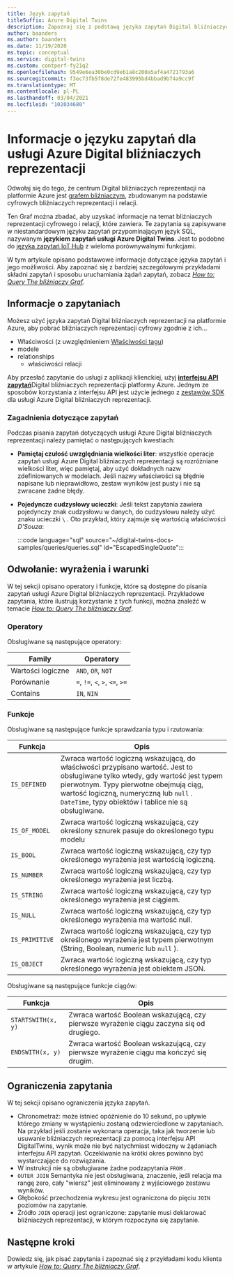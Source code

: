 ```yaml
---
title: Język zapytań
titleSuffix: Azure Digital Twins
description: Zapoznaj się z podstawą języka zapytań Digital bliźniaczych reprezentacji na platformie Azure.
author: baanders
ms.author: baanders
ms.date: 11/19/2020
ms.topic: conceptual
ms.service: digital-twins
ms.custom: contperf-fy21q2
ms.openlocfilehash: 9549e6ea30be0cd9eb1a8c200a5af4a4721793a6
ms.sourcegitcommit: f3ec73fb5f8de72fe483995bd4bbad9b74a9cc9f
ms.translationtype: MT
ms.contentlocale: pl-PL
ms.lasthandoff: 03/04/2021
ms.locfileid: "102034680"
---
```

# <a name="about-the-query-language-for-azure-digital-twins"></a>Informacje o języku zapytań dla usługi Azure Digital bliźniaczych reprezentacji

Odwołaj się do tego, że centrum Digital bliźniaczych reprezentacji na platformie Azure jest [grafem bliźniaczym](concepts-twins-graph.md), zbudowanym na podstawie cyfrowych bliźniaczych reprezentacji i relacji. 

Ten Graf można zbadać, aby uzyskać informacje na temat bliźniaczych reprezentacji cyfrowego i relacji, które zawiera. Te zapytania są zapisywane w niestandardowym języku zapytań przypominającym język SQL, nazywanym **językiem zapytań usługi Azure Digital Twins**. Jest to podobne do [języka zapytań IoT Hub](../iot-hub/iot-hub-devguide-query-language.md) z wieloma porównywalnymi funkcjami.

W tym artykule opisano podstawowe informacje dotyczące języka zapytań i jego możliwości. Aby zapoznać się z bardziej szczegółowymi przykładami składni zapytań i sposobu uruchamiania żądań zapytań, zobacz [*How to: Query The bliźniaczy Graf*](how-to-query-graph.md).

## <a name="about-the-queries"></a>Informacje o zapytaniach

Możesz użyć języka zapytań Digital bliźniaczych reprezentacji na platformie Azure, aby pobrać bliźniaczych reprezentacji cyfrowy zgodnie z ich...
* Właściwości (z uwzględnieniem [Właściwości tagu](how-to-use-tags.md))
* modele
* relationships
  - właściwości relacji

Aby przesłać zapytanie do usługi z aplikacji klienckiej, użyj [**interfejsu API zapytań**](/rest/api/digital-twins/dataplane/query)Digital bliźniaczych reprezentacji platformy Azure. Jednym ze sposobów korzystania z interfejsu API jest użycie jednego z [zestawów SDK](how-to-use-apis-sdks.md#overview-data-plane-apis) dla usługi Azure Digital bliźniaczych reprezentacji.

### <a name="considerations-for-querying"></a>Zagadnienia dotyczące zapytań

Podczas pisania zapytań dotyczących usługi Azure Digital bliźniaczych reprezentacji należy pamiętać o następujących kwestiach:
* **Pamiętaj czułość uwzględniania wielkości liter**: wszystkie operacje zapytań usługi Azure Digital bliźniaczych reprezentacji są rozróżniane wielkości liter, więc pamiętaj, aby użyć dokładnych nazw zdefiniowanych w modelach. Jeśli nazwy właściwości są błędnie napisane lub nieprawidłowo, zestaw wyników jest pusty i nie są zwracane żadne błędy.
* **Pojedyncze cudzysłowy ucieczki**: Jeśli tekst zapytania zawiera pojedynczy znak cudzysłowu w danych, do cudzysłowu należy użyć znaku ucieczki `\` . Oto przykład, który zajmuje się wartością właściwości *D'Souza*:

  :::code language="sql" source="~/digital-twins-docs-samples/queries/queries.sql" id="EscapedSingleQuote":::

## <a name="reference-expressions-and-conditions"></a>Odwołanie: wyrażenia i warunki

W tej sekcji opisano operatory i funkcje, które są dostępne do pisania zapytań usługi Azure Digital bliźniaczych reprezentacji. Przykładowe zapytania, które ilustrują korzystanie z tych funkcji, można znaleźć w temacie [*How to: Query The bliźniaczy Graf*](how-to-query-graph.md).

### <a name="operators"></a>Operatory

Obsługiwane są następujące operatory:

| Family | Operatory |
| --- | --- |
| Wartości logiczne |`AND`, `OR`, `NOT` |
| Porównanie | `=`, `!=`, `<`, `>`, `<=`, `>=` |
| Contains | `IN`, `NIN` |

### <a name="functions"></a>Funkcje

Obsługiwane są następujące funkcje sprawdzania typu i rzutowania:

| Funkcja | Opis |
| -------- | ----------- |
| `IS_DEFINED` | Zwraca wartość logiczną wskazującą, do właściwości przypisano wartość. Jest to obsługiwane tylko wtedy, gdy wartość jest typem pierwotnym. Typy pierwotne obejmują ciąg, wartość logiczną, numeryczną lub `null` . `DateTime`, typy obiektów i tablice nie są obsługiwane. |
| `IS_OF_MODEL` | Zwraca wartość logiczną wskazującą, czy określony sznurek pasuje do określonego typu modelu |
| `IS_BOOL` | Zwraca wartość logiczną wskazującą, czy typ określonego wyrażenia jest wartością logiczną. |
| `IS_NUMBER` | Zwraca wartość logiczną wskazującą, czy typ określonego wyrażenia jest liczbą. |
| `IS_STRING` | Zwraca wartość logiczną wskazującą, czy typ określonego wyrażenia jest ciągiem. |
| `IS_NULL` | Zwraca wartość logiczną wskazującą, czy typ określonego wyrażenia ma wartość null. |
| `IS_PRIMITIVE` | Zwraca wartość logiczną wskazującą, czy typ określonego wyrażenia jest typem pierwotnym (String, Boolean, numeric lub `null` ). |
| `IS_OBJECT` | Zwraca wartość logiczną wskazującą, czy typ określonego wyrażenia jest obiektem JSON. |

Obsługiwane są następujące funkcje ciągów:

| Funkcja | Opis |
| -------- | ----------- |
| `STARTSWITH(x, y)` | Zwraca wartość Boolean wskazującą, czy pierwsze wyrażenie ciągu zaczyna się od drugiego. |
| `ENDSWITH(x, y)` | Zwraca wartość Boolean wskazującą, czy pierwsze wyrażenie ciągu ma kończyć się drugim. |

## <a name="query-limitations"></a>Ograniczenia zapytania

W tej sekcji opisano ograniczenia języka zapytań.

* Chronometraż: może istnieć opóźnienie do 10 sekund, po upływie którego zmiany w wystąpieniu zostaną odzwierciedlone w zapytaniach. Na przykład jeśli zostanie wykonana operacja, taka jak tworzenie lub usuwanie bliźniaczych reprezentacji za pomocą interfejsu API DigitalTwins, wynik może nie być natychmiast widoczny w żądaniach interfejsu API zapytań. Oczekiwanie na krótki okres powinno być wystarczające do rozwiązania.
* W instrukcji nie są obsługiwane żadne podzapytania `FROM` .
* `OUTER JOIN` Semantyka nie jest obsługiwana, znaczenie, jeśli relacja ma rangę zero, cały "wiersz" jest eliminowany z wyjściowego zestawu wyników.
* Głębokość przechodzenia wykresu jest ograniczona do pięciu `JOIN` poziomów na zapytanie.
* Źródło `JOIN` operacji jest ograniczone: zapytanie musi deklarować bliźniaczych reprezentacji, w którym rozpoczyna się zapytanie.

## <a name="next-steps"></a>Następne kroki

Dowiedz się, jak pisać zapytania i zapoznać się z przykładami kodu klienta w artykule [*How to: Query The bliźniaczy Graf*](how-to-query-graph.md).